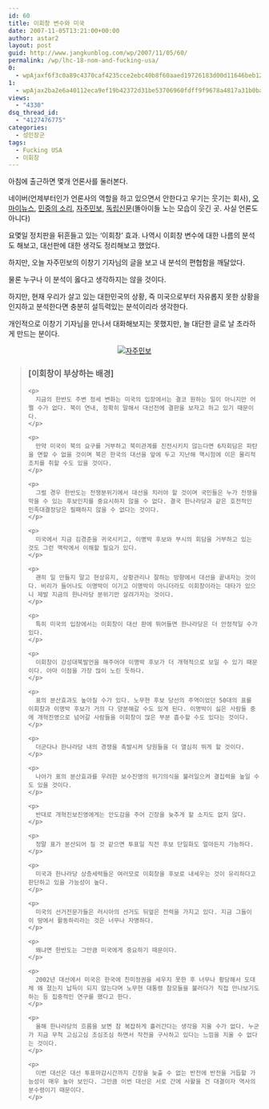 ```yaml
---
id: 60
title: 이회창 변수와 미국
date: 2007-11-05T13:21:00+00:00
author: astar2
layout: post
guid: http://www.jangkunblog.com/wp/2007/11/05/60/
permalink: /wp/lhc-18-nom-and-fucking-usa/
0:
  - wpAjaxf6f3c0a89c4370caf4235cce2ebc40b8f60aaed19726183d00d11646beb121c368a9ca0134453d139b61bee25da6f1d3
1:
  - wpAjax2ba2e6a40112eca9ef19b42372d31be53706960fdff9f9678a4817a31b0ba6dfa6e65aa5c11d6d7f0cd44554f56a5e65
views:
  - "4330"
dsq_thread_id:
  - "4127476775"
categories:
  - 성민장군
tags:
  - Fucking USA
  - 이회창
---
```

아침에 출근하면 몇개 언론사를 둘러본다.

네이버(언제부터인가 언론사의 역할을 하고 있으면서 안한다고 우기는 웃기는 회사), [오마이뉴스](http://www.ohmynews.com), [민중의 소리](http://www.voiceofpeople.org/new/), [자주민보](http://www.jajuminbo.net/), [독립신문](http://www.independent.co.kr/)(똘아이들 노는 모습이 웃긴 곳. 사실 언론도 아니다)

요몇일 정치판을 뒤흔들고 있는 ‘이회창’ 효과. 나역시 이회창 변수에 대한 나름의 분석도 해보고, 대선판에 대한 생각도 정리해보고 했었다.
  
하지만, 오늘 자주민보의 이창기 기자님의 글을 보고 내 분석의 편협함을 깨달았다.
  
물론 누구나 이 분석이 옳다고 생각하지는 않을 것이다.
  
하지만, 현재 우리가 살고 있는 대한민국의 상황, 즉 미국으로부터 자유롭지 못한 상황을 인지하고 분석한다면 충분히 설득력있는 분석이리라 생각한다.
  
개인적으로 이창기 기자님을 만나서 대화해보지는 못했지만, 늘 대단한 글로 날 초라하게 만드는 분이다.

<p style="text-align: center;">
  <a class="no" title="자주민보" href="http://www.jajuminbo.net/"><img src="http://www.jangkunblog.com/wp/wp-content/uploads/2007/11/20071105_01.gif" alt="자주민보" /></a>
</p>

<div class="blockquote">
  <blockquote>
    <h3>
      [이회창이 부상하는 배경]
    </h3>
    
    <p>
      지금의 한반도 주변 정세 변화는 미국의 입장에서는 결코 원하는 일이 아니지만 어쩔 수가 없다. 북이 연내, 정확히 말해서 대선전에 결판을 보자고 하고 있기 때문이다.
    </p>
    
    <p>
      만약 미국이 북의 요구를 거부하고 북미관계를 진전시키지 않는다면 6자회담은 파탄을 면할 수 없을 것이며 북은 한국의 대선을 앞에 두고 지난해 핵시험에 이은 물리적 조치를 취할 수도 있을 것이다.
    </p>
    
    <p>
      그럴 경우 한반도는 전쟁분위기에서 대선을 치러야 할 것이며 국민들은 누가 전쟁을 막을 수 있는 후보인지를 중요시하지 않을 수 없다. 결국 한나라당과 같은 호전적인 민족대결정당은 필패하지 않을 수 없다는 것이다.
    </p>
    
    <p>
      미국에서 지금 김경준을 귀국시키고, 이명박 후보와 부시의 회담을 거부하고 있는 것도 그런 맥락에서 이해할 필요가 있다.
    </p>
    
    <p>
      괜히 일 만들지 말고 현상유지, 상황관리나 잘하는 방향에서 대선을 끝내자는 것이다. 비리가 들어나도 이명박이 이기고 이명박이 아니더라도 이회창이라는 대타가 있으니 제발 지금의 한나라당 분위기만 살려가자는 것이다.
    </p>
    
    <p>
      특히 미국의 입장에서는 이회창이 대선 판에 뛰어들면 한나라당은 더 안정적일 수가 있다.
    </p>
    
    <p>
      이회창이 강성대북발언을 해주어야 이명박 후보가 더 개혁적으로 보일 수 있기 때문이다. 아마 이점을 가장 많이 노린 듯하다.
    </p>
    
    <p>
      표의 분산효과도 높아질 수가 있다. 노무현 후보 당선의 주역이었던 50대의 표를 이회창과 이명박 후보가 거의 다 양분해갈 수도 있게 된다. 이명박이 싫은 사람들 중에 개혁진영으로 넘어갈 사람들을 이회창이 많은 부분 흡수할 수도 있다는 것이다.
    </p>
    
    <p>
      더군다나 한나라당 내의 경쟁을 촉발시켜 당원들을 더 열심히 뛰게 할 것이다.
    </p>
    
    <p>
      나아가 표의 분산효과를 우려한 보수진영의 위기의식을 불러일으켜 결집력을 높일 수도 있을 것이다.
    </p>
    
    <p>
      반대로 개혁진보진영에게는 안도감을 주어 긴장을 늦추게 할 소지도 없지 않다.
    </p>
    
    <p>
      정말 표가 분산되어 질 것 같으면 투표일 직전 후보 단일화도 얼마든지 가능하다.
    </p>
    
    <p>
      미국과 한나라당 상층세력들은 여러모로 이회창을 후보로 내세우는 것이 유리하다고 판단하고 있을 가능성이 높다.
    </p>
    
    <p>
      미국의 선거전문가들은 러시아의 선거도 뒤엎은 전력을 가지고 있다. 지금 그들이 이 땅에서 활동하리라는 것은 너무나 자명하다.
    </p>
    
    <p>
      왜냐면 한반도는 그만큼 미국에게 중요하기 때문이다.
    </p>
    
    <p>
      2002년 대선에서 미국은 한국에 친미정권을 세우지 못한 후 너무나 황당해서 도대체 왜 졌는지 납득이 되지 않는다며 노무현 대통령 참모들을 불러다가 직접 만나보기도 하는 등 집중적인 연구를 했다고 한다.
    </p>
    
    <p>
      올해 한나라당의 흐름을 보면 참 복잡하게 흘러간다는 생각을 지울 수가 없다. 누군가 지금 무척 고심고심 조심조심 하면서 작전을 구사하고 있다는 느낌을 지울 수 없다는 것이다.
    </p>
    
    <p>
      이번 대선은 대선 투표마감시간까지 긴장을 늦출 수 없는 반전에 반전을 거듭할 가능성이 매우 높아 보인다. 그만큼 이번 대선은 서로 간에 사활을 건 대결이자 역사의 분수령이기 때문이다.
    </p>
  </blockquote>
</div>